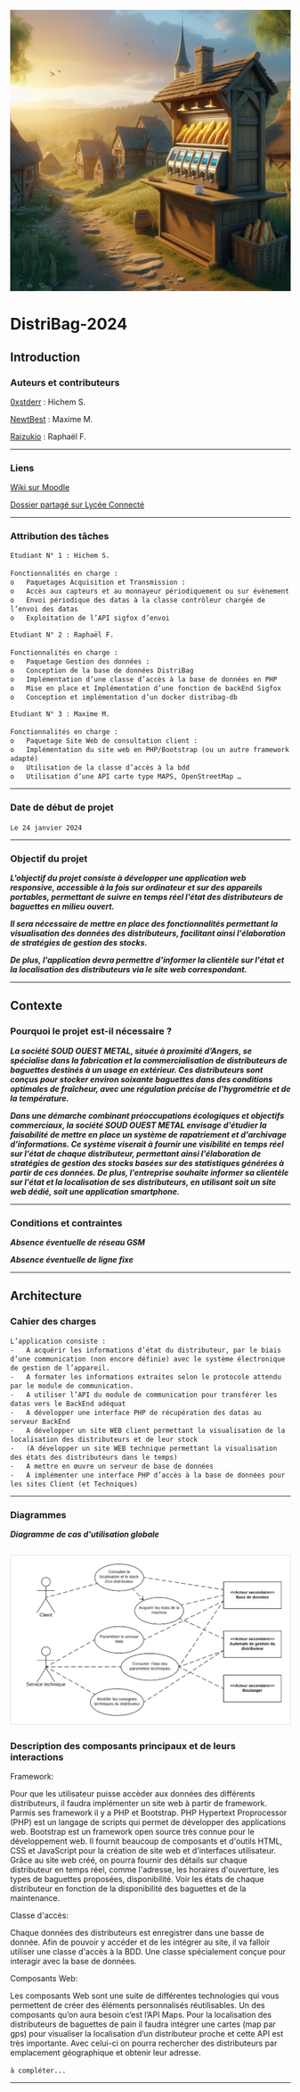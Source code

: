![image projet illustré](image_projet.jpg)



# DistriBag-2024


## Introduction

### Auteurs et contributeurs 

[0xstderr](https://github.com/0xstderr) : Hichem S.

[NewtBest](https://github.com/NewtBest) : Maxime M.

[Raizukio](https://github.com/Raizukio) : Raphaël F.

---------------------------------------------------------------------

### Liens

[Wiki sur Moodle](https://moodle23.lycee-vieljeux.fr/mod/wiki/map.php?pageid=6)

[Dossier partagé sur Lycée Connecté](https://mon.lyceeconnecte.fr/workspace/workspace#/folder/94e38c80-f02c-4b09-bf39-d26b60ccd502)


---------------------------------------------------------------------

### Attribution des tâches

```
Etudiant N° 1 : Hichem S.

Fonctionnalités en charge :
o	Paquetages Acquisition et Transmission : 
o	Accès aux capteurs et au monnayeur périodiquement ou sur évènement
o	Envoi périodique des datas à la classe contrôleur chargée de l’envoi des datas
o	Exploitation de l’API sigfox d’envoi
```

```
Etudiant N° 2 : Raphaël F.

Fonctionnalités en charge :
o	Paquetage Gestion des données :
o	Conception de la base de données DistriBag
o	Implémentation d’une classe d’accès à la base de données en PHP
o	Mise en place et Implémentation d’une fonction de backEnd Sigfox
o	Conception et implémentation d’un docker distribag-db
```

```
Etudiant N° 3 : Maxime M.

Fonctionnalités en charge :
o	Paquetage Site Web de consultation client :
o	Implémentation du site web en PHP/Bootstrap (ou un autre framework adapté)
o	Utilisation de la classe d’accès à la bdd
o	Utilisation d’une API carte type MAPS, OpenStreetMap …
```
---------------------------------------------------------------------

### Date de début de projet

`Le 24 janvier 2024`

---------------------------------------------------------------------

### Objectif du projet

**_L'objectif du projet consiste à développer une application web responsive, accessible à la fois sur ordinateur et sur des appareils portables, permettant de suivre en temps réel l'état des distributeurs de baguettes en milieu ouvert._**

**_Il sera nécessaire de mettre en place des fonctionnalités permettant la visualisation des données des distributeurs, facilitant ainsi l'élaboration de stratégies de gestion des stocks._**

**_De plus, l'application devra permettre d'informer la clientèle sur l'état et la localisation des distributeurs via le site web correspondant._**

---------------------------------------------------------------------

## Contexte

### Pourquoi le projet est-il nécessaire ?

**_La société SOUD OUEST METAL, située à proximité d’Angers, se spécialise dans la fabrication et la commercialisation de distributeurs de baguettes destinés à un usage en extérieur. Ces distributeurs sont conçus pour stocker environ soixante baguettes dans des conditions optimales de fraîcheur, avec une régulation précise de l'hygrométrie et de la température._**

**_Dans une démarche combinant préoccupations écologiques et objectifs commerciaux, la société SOUD OUEST METAL envisage d'étudier la faisabilité de mettre en place un système de rapatriement et d'archivage d'informations. Ce système viserait à fournir une visibilité en temps réel sur l'état de chaque distributeur, permettant ainsi l'élaboration de stratégies de gestion des stocks basées sur des statistiques générées à partir de ces données. De plus, l'entreprise souhaite informer sa clientèle sur l'état et la localisation de ses distributeurs, en utilisant soit un site web dédié, soit une application smartphone._**

---------------------------------------------------------------------

### Conditions et contraintes

**_Absence éventuelle de réseau GSM_**

**_Absence éventuelle de ligne fixe_**

---------------------------------------------------------------------


## Architecture

### Cahier des charges

```
L’application consiste :
-	A acquérir les informations d’état du distributeur, par le biais d’une communication (non encore définie) avec le système électronique de gestion de l’appareil.
-	A formater les informations extraites selon le protocole attendu par le module de communication.
-	A utiliser l’API du module de communication pour transférer les datas vers le BackEnd adéquat
-	A développer une interface PHP de récupération des datas au serveur BackEnd 
-	A développer un site WEB client permettant la visualisation de la localisation des distributeurs et de leur stock
-	(A développer un site WEB technique permettant la visualisation des états des distributeurs dans le temps)
-	A mettre en œuvre un serveur de base de données
-	A implémenter une interface PHP d’accès à la base de données pour les sites Client (et Techniques)
```

---------------------------------------------------------------------

### Diagrammes

**_Diagramme de cas d'utilisation globale_**

![diagramme de cas d'utilisation](diagrammes/diagrammeCasUtilisation.png)
---------------------------------------------------------------------

### Description des composants principaux et de leurs interactions

Framework:

Pour que les utilisateur puisse accèder aux données des différents distributeurs, il faudra implémenter un site web à partir de framework. Parmis ses framework il y a PHP et Bootstrap. PHP Hypertext Proprocessor (PHP) est un langage de scripts qui permet de développer des applications web. Bootstrap est un framework open source très connue pour le développement web. Il fournit beaucoup de composants et d'outils HTML, CSS et JavaScript pour la création de site web et d'interfaces utilisateur.
Grâce au site web créé, on pourra fournir des détails sur chaque distributeur en temps réel, comme l'adresse, les horaires d'ouverture, les types de baguettes proposées, disponibilité. 
Voir les états de chaque distributeur en fonction de la disponibilité des baguettes et de la maintenance.

Classe d'accès:

Chaque données des distributeurs est enregistrer dans une basse de donnée. Afin de pouvoir y accéder et de les intégrer au site, il va falloir utiliser une classe d'accès à la BDD. Une classe spécialement conçue pour interagir avec la base de données.

Composants Web:

Les composants Web sont une suite de différentes technologies qui vous permettent de créer des éléments personnalisés réutilisables. Un des composants qu’on aura besoin c’est l’API Maps. 
Pour la localisation des distributeurs de baguettes de pain il faudra intégrer une cartes (map par gps) pour visualiser la localisation d’un distributeur proche et cette API est très importante. 
Avec celui-ci on pourra rechercher des distributeurs par emplacement géographique et obtenir leur adresse.



`à compléter...`

---------------------------------------------------------------------
